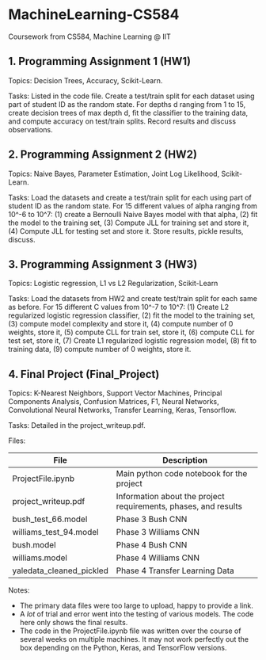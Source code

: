 # MachineLearning-CS584
Coursework from CS584, Machine Learning @ IIT

## 1. Programming Assignment 1 (HW1)

Topics: Decision Trees, Accuracy, Scikit-Learn. 

Tasks: Listed in the code file. Create a test/train split for each dataset using part of student ID as the random state. For depths d ranging from 1 to 15, create decision trees of max depth d, fit the classifier to the training data, and compute accuracy on test/train splits. Record results and discuss observations.

## 2. Programming Assignment 2 (HW2)

Topics: Naive Bayes, Parameter Estimation, Joint Log Likelihood, Scikit-Learn. 

Tasks: Load the datasets and create a test/train split for each using part of student ID as the random state. For 15 different values of alpha ranging from 10^-6 to 10^7: (1) create a Bernoulli Naive Bayes model with that alpha, (2) fit the model to the training set, (3) Compute JLL for training set and store it, (4) Compute JLL for testing set and store it. Store results, pickle results, discuss. 

## 3. Programming Assignment 3 (HW3)

Topics: Logistic regression, L1 vs L2 Regularization, Scikit-Learn

Tasks: Load the datasets from HW2 and create test/train split for each same as before. For 15 different C values from 10^-7  to 10^7: (1) Create L2 regularized logistic regression classifier, (2) fit the model to the training set, (3) compute model complexity and store it, (4) compute number of 0 weights, store it, (5) compute CLL for train set, store it, (6) compute CLL for test set, store it, (7) Create L1 regularized logistic regression model, (8) fit to training data, (9) compute number of 0 weights, store it.  

## 4. Final Project (Final_Project)

Topics: K-Nearest Neighbors, Support Vector Machines, Principal Components Analysis, Confusion Matrices, F1, Neural Networks, Convolutional Neural Networks, Transfer Learning, Keras, Tensorflow.

Tasks: Detailed in the project_writeup.pdf. 

Files:

| File      | Description |
| ----------- | ----------- |
| ProjectFile.ipynb      | Main python code notebook for the project      |
| project_writeup.pdf   | Information about the project requirements, phases, and results        |
| bush_test_66.model | Phase 3 Bush CNN|
|williams_test_94.model| Phase 3 Williams CNN|
|bush.model| Phase 4 Bush CNN|
|williams.model| Phase 4 Williams CNN|
|yaledata_cleaned_pickled| Phase 4 Transfer Learning Data|

Notes:
- The primary data files were too large to upload, happy to provide a link. 
- A *lot* of trial and error went into the testing of various models. The code here only shows the final results. 
- The code in the ProjectFile.ipynb file was written over the course of several weeks on multiple machines. It may not work perfectly out the box depending on the Python, Keras, and TensorFlow versions. 
